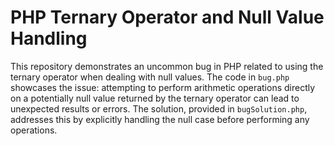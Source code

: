 # PHP Ternary Operator and Null Value Handling
This repository demonstrates an uncommon bug in PHP related to using the ternary operator when dealing with null values.  The code in `bug.php` showcases the issue: attempting to perform arithmetic operations directly on a potentially null value returned by the ternary operator can lead to unexpected results or errors.  The solution, provided in `bugSolution.php`, addresses this by explicitly handling the null case before performing any operations.
